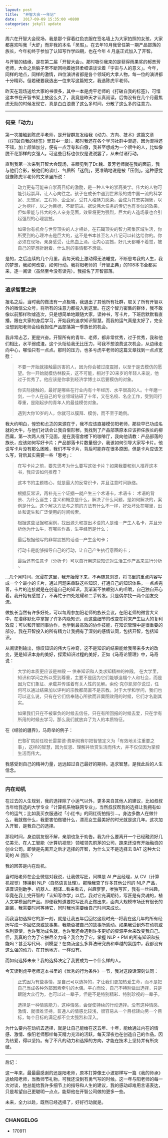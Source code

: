 ```yaml
---
layout: post
title:  "开智大会·一年记"
date:   2017-09-09 15:35:00 +0800
categories: jekyll update
---
```


周六在开智大会现场，我是那个穿着红色衣服在签名墙上为大家拍照的女孩，大家都喜欢叫我「大虾」而非我的本名「吴瑕」。在去年10月我曾任第一期产品部落的族长，今年初终于参加了认知写作学四期，也在今年 4 月底正式加入了开智。

与开智的结缘，是在第二届「开智大会」。那时吸引我来的是获得雨果奖的郝景芳老师，大会之后脑子里不断回响着她轻柔细语谈论着「宇宙与人的意义」。今年，同样的地点，同样的激情，四位演讲者都是各个领域的大拿人物，每一位的演讲都十分精彩。但若硬要我选出一位来写这篇短文，我选陈虎平老师。

昨天在现场送给大家的书很多，其中一本是虎平老师的《打破自我的标签》，可惜这本书在开智书架上放这么久了，我竟是昨天才认真阅读，后悔没有在几个月最焦虑无助的时候发现它，真是白白浪费了这么多时间，分散了这么多的注意力。

---

### 何来「动力」

第一次接触到陈虎平老师，是开智群友发给我《动力、方向、技术》这篇文章（《打破自我的标签》里其中一章）。那时我还在各个学习社群中混迹，因为混得还不错，加上颜值加分，便有一点浮夸和自傲，我甚至想成为一个很牛的人，比如像脱不花那样的女强人。可这些目标也仅仅是说说罢了，从未付诸行动。

直到我第一次来到开智大会现场，亲眼见到了Dr.魏、景芳老师就在我的面前，我与他们合影，被他们的谈吐、气质所「迷倒」，更准确地说是被「压倒」。这种感觉就像陈虎平老师的文章里所说：

> 动力更有可能来自崇高目标的激励，是一种人生的崇高美学。伟大的人物可能引起崇拜，让人心向往之。孩子在成长中遇到世界级的或中国一流的科学家、思想家、工程师、企业家，受其人格魅力感染，会成为其忠实拥簇，以之为榜样，以之为目标，不断前进。据说伟大任务的传记也有类似的效果，但如果能与伟大的名人亲身见面，效果将更为强烈，巨大的人造场景也会引起强烈的心理震撼。
> 
> 如果你有机会与世界顶尖的人才相处，在石碣顶尖的智力密集区域生活，你所受到的心理冲击是巨大的，这不是书本甚至名人传记可以转达给你的。你必须在现场，亲身感受，让热血上涌，让内心震撼，好几天都睡不着觉，被自己的梦想折磨着，什么别的事情都不想做。

是的，之后连续的几个月里，我每天晚上激动得无法睡觉，不断思考我的人生，我的梦想，我如何改变，如何行动。我将阳老师的「开智正典」的108本书全都买来，逐一阅读（虽然至今没有读完）。我报名了开智部落。


---

### 追求智慧之旅

报名之后，当时我的做法有一点极端，我退出了其他所有社群，取关了所有开智以外的微信公众号，将所有的注意力都投入到这里。在这个智力密集的群体，我不敢像以前那样吹嘘造次，只是想简单地跟随大家，读神书，写卡片，下班后默默看直播，跟在大家的身后学习，开始我的追求知识智慧。而我的运气真是太好了，完全没想到阳老师会给我担任产品部落第一季族长的机会。

我非常忐忑，更是兴奋。开智所有的青年、老师，都非常优秀，过于优秀，我和他们相比，水平弱成渣。这个头衔给我无比压力，可我不想浪费这次机会，从边缘走向中心，哪怕只有一点点。那时的压力，也多亏虎平老师的这篇文章找到一点点宽慰：

> 不要一开始就接触最厉害的人，因为你会被过度震撼，以至于是去模仿的愿望。你一开始就模仿林毅夫，这不可能，相对于20来岁的年轻人来说，他过于优秀了。他应该是你拿到经济学博士以后要模仿的对象。
> 
> 你实际接触的，最好是哪些在行业内有十年经历、水平很高的人。十年磨一剑，一个人在自己的专业领域钻研了十年，又在名校、名企工作，受到同行尊重，是刚起步的青年人的最佳模仿对象。
> 
> 遇到大你10岁的人，你就可以膜拜、模仿，而不至于跪倒。

我大约明白，惶恐和忐忑的来源在于，我不应该直接模仿阳老师，那些早已功成名就的大牛，与他们对话会让我自惭形秽。我找到了产品部落原本应该担任族长的柳西庸，第一次两人线下见面，是在我宿舍楼下的咖啡厅，我向他请教：产品部落的族长，应该如何写好卡片；产品部落卡片数量很少，我该如何引导大家写卡片。他说写卡片没有那么困难，我们不写卡片，背后可能存在很多原因，但是卡片应该怎么写，背后其实需要一些「思考」：


> 
> 在写卡片之前，要先思考为什么要写这张卡片？如果我要和别人推荐这本书，我应该如何推荐？
> 
> 这本书的主题核心，就是最大的反常识卡，并且注意时间脉络。
> 
> 根据反常识，再补充三个证据—就产生三个术语卡，术语卡：
> 术语的背景、为什么诞生；含义和概念是什么，解决了什么问题，是如何解决的，案例是什么。这个解决方法与之前的方法有什么不一样，好处坏处在哪里，出处和诞生和广泛使用的时间线索。
> 
> 根据这些证据和案例，找出源头和提出术语的人是谁—产生人名卡，并且分析他为什么牛，有哪些作品，生平经历是什么；
> 
> 最后根据他写的非常震撼的话语—产生金句卡；
> 
> 行动卡是能够指导自己的行动，让自己产生执行意图的卡；
> 
> 最后还有任意卡（分析卡）可以自行用这些知识对生活工作产品来进行分析~


...几个月时间，沉浸在这里，我开始慢下来，不再随意浏览，将书里的重点内容写成一个个最小的卡片，通过问题来串联这些知识，打通自己的知识体系，一点点完善，卡片的连接就是在创造自己的知识。我渐渐不依赖别人的咀嚼，自己独自开心着。我开始有感觉了，不再忙于四处炫耀和二手转发。只是偶尔找一两个朋友交流。


做族长当然有许多好处，可以每周参加阳老师的族长会议，在阳老师的微言大义中，在潜移默化中掌握了许多内隐知识，而这些细节的改变在将来产生巨大的复利效应；可以和开智同事协作，也学到最高效的协作技能，在知识管理中是很重要的部分。我在开智投入的所有精力让我拥有了深刻的感情认同，包括开智，包括知识。

从阅读到输出，惊叹知识的伟大与神奇，这不是知识的结果能给我带来多大的改变，更是知识本身的美好，探索知识过程的美好，正如《马奇论管理》中，马奇说：

> 大学的本质更应该是神殿 -- 供奉知识和人类求知精神的神殿。 在大学里，知识和学问之所以受到尊重，主要不是因为它们能够造福个人和社会，而是因为它们象征、承载并传递着有关人性的见解。索伦·克尔凯郭尔说过，任何可以通过结果加以评判的宗教都简直不是宗教。对于大学和学问，我们也可以这么说，只有在它们信奉随心所欲而非冀图效用的时候，它们才名副其实。
> 
> 如果我们只在不被辜负的时候去信任，只在有所回报的时候去爱，只在学有所用的时候去学习，那么我们就放弃了为人的本质特征。
> 

在《经验的疆界》，马奇举的例子：

> 巴黎矿院前任校长雷蒙德·费斯彻赛尔把智慧定义为「有效地关注重要之事」，这样的智慧，因为反思、理解并欣赏生活而伟大，并不仅仅因为掌控生活而伟大。


我感受到自己的精神力量，远远超过自己最好的期待。追求智慧，是我此后的人生信念。

---

### 内在动机


在过去的人生规划，我的选择除了小运气以外，更多来自其他人的建议，比如叔叔当年给我选的大学专业「计算机系物联网专业」，当然叔叔帮我的选择让我拥有如今的运气；比如我买衣服通过「小红书」的网红街拍指引...。身边多数人在做什么，我就做什么，我更害怕做错什么，漂亮女生最美好的时光就是这几年。这次加入开智，是我自己的选择。

那段时间，身边朋友很不解，亲朋也急于劝告。我为什么要离开一个已经融资好几亿美元、在人工智能（计算机视觉）领域领先前茅的公司，跑来还没有开始融资的创业公司。即使是先离开之后才选择的开智，为什么又不是选择去 BAT 这种大公司的 AI 团队？

我的回答是内在动机。

当时阳老师在企业微信对我说，让我做写匠，同样是 AI 产品经理，从 CV（计算机视觉）转换到 NLP（自然语言处理）。那晚我查了许多其他公司的 NLP 产品，语音识别助手、机器人、翻译...看来看去，兴趣寥寥，唯独写匠，我有一丝兴趣，毕竟在我上完开智的「认知写作学」以后，我对它充满期待，写匠是有灵魂的，植入文学模因的产品。即便我知道要把写匠真正做出来，面向大规模市场还有很长的距离，我需要时间等待它，同时我也需要给自己时间来成长。

而我当初选择它的那一刻，就是让我五年后回忆这段时光--将我在这几年的所有经历写成一本回忆录或故事集，我能否被自己的故事所感动。如果我受到外在动机或名利驱使，也许我功成名就，也许我还会遇到许多更好的资源平台来改变我自己。但，我真的会为了它拼尽全力吗？我会为了它，掌握 NLP + PM 的所有知识和技能吗？甚至写代码、训模型？在商汤这么多算法研究员和卓越的氛围中，我都没有这么强的动力，在其他地方，一样没有。

而如何选择未来？我的选择决定了我要成为一个什么样的人。

今天读到虎平老师这本书里的《优秀的行为条件》一节，我对这段话深刻认同：

> 正式因为有些事情，是自己可以选择的，才让我们更加热爱生命，而不是把自己当成各种外部因素牵引的木偶。平心而论，自己不特别做出选择，只是跟随大众行为，也可以过一辈子，但是不是特别精彩、特别珍视的一辈子。
> 
> 选择是一种情感能力，这种情感，会促使持续的行动选择。没有这种情感、激情、就很难坚持。普通人的情感比较浅，很容易从一个目标转向另一个目标，每个目标的满足都不会太强烈和深入。

为什么要内在动机去选择，就是让自己能给在这五年、十年，能给通过内在的情感、激情、像阳老师那样每天精力充沛的活跃，每天深夜也在创造自己的作品。因为热爱，得以坚持。有了不凡的动力和选择的方向，才能在技术上坚持并有所突破。

---

后记：

这一年来，最最最感谢的还是阳老师，原本打算像王小波那样写一篇《我的师承》送给阳老师，当教师节礼物，可我还没到有勇气写的时候。这一年与阳老师的每一次对谈，他总能给我许多细节上的指导和人生的建议，我的感动却难用言语表达，只是希望自己更聪明一点点，能帮他在开智公司做的更多一些。

未来，全力以赴，既然已经选择了，好好行动就是。



---

### CHANGELOG

- 170911




